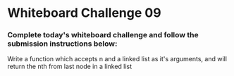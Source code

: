 # Whiteboard Challenge 09

### Complete today's whiteboard challenge and follow the submission instructions below:

Write a function which accepts n and a linked list as it's arguments, and will return the nth from last node in a linked list